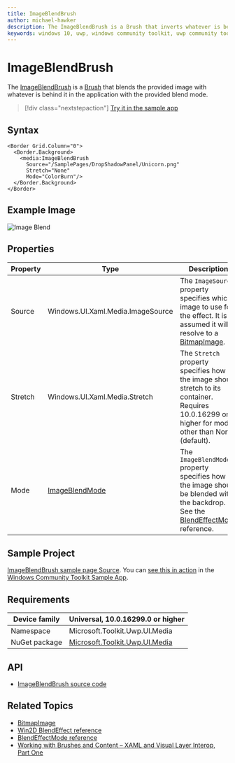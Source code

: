 ```yaml
---
title: ImageBlendBrush
author: michael-hawker
description: The ImageBlendBrush is a Brush that inverts whatever is behind it in the application.
keywords: windows 10, uwp, windows community toolkit, uwp community toolkit, uwp toolkit, brush, backdrop, image, blend
---
```


# ImageBlendBrush

The [ImageBlendBrush](/dotnet/api/microsoft.toolkit.uwp.ui.media.imageblendbrush) is a [Brush](/uwp/api/windows.ui.xaml.media.brush) that blends the provided image with whatever is behind it in the application with the provided blend mode.

> [!div class="nextstepaction"]
> [Try it in the sample app](uwpct://Brushes?sample=ImageBlendBrush)

## Syntax

```xaml
<Border Grid.Column="0">
  <Border.Background>
    <media:ImageBlendBrush
      Source="/SamplePages/DropShadowPanel/Unicorn.png"
      Stretch="None"
      Mode="ColorBurn"/>
  </Border.Background>
</Border>
```

## Example Image

![Image Blend](../resources/images/Brushes/ImageBlend.jpg "Image Blend")

## Properties

| Property | Type | Description |
| -- | -- | -- |
| Source | Windows.UI.Xaml.Media.ImageSource | The `ImageSource` property specifies which image to use for the effect.  It is assumed it will resolve to a [BitmapImage](/uwp/api/windows.ui.xaml.media.imaging.bitmapimage). |
| Stretch | Windows.UI.Xaml.Media.Stretch | The `Stretch` property specifies how the image should stretch to its container.  Requires 10.0.16299 or higher for modes other than None (default). |
| Mode | [ImageBlendMode](/dotnet/api/microsoft.toolkit.uwp.ui.media.imageblendmode) | The `ImageBlendMode` property specifies how the image should be blended with the backdrop.  See the [BlendEffectMode](https://microsoft.github.io/Win2D/WinUI2/html/T_Microsoft_Graphics_Canvas_Effects_BlendEffectMode.htm) reference. |

## Sample Project

[ImageBlendBrush sample page Source](https://github.com/windows-toolkit/WindowsCommunityToolkit/tree/rel/7.1.0/Microsoft.Toolkit.Uwp.SampleApp/SamplePages/ImageBlendBrush). You can [see this in action](uwpct://Brushes?sample=ImageBlendBrush) in the [Windows Community Toolkit Sample App](https://aka.ms/windowstoolkitapp).

## Requirements

| Device family | Universal, 10.0.16299.0 or higher |
| --- | --- |
| Namespace | Microsoft.Toolkit.Uwp.UI.Media |
| NuGet package | [Microsoft.Toolkit.Uwp.UI.Media](https://www.nuget.org/packages/Microsoft.Toolkit.Uwp.UI.Media/)

## API

* [ImageBlendBrush source code](https://github.com/windows-toolkit/WindowsCommunityToolkit/blob/rel/7.1.0/Microsoft.Toolkit.Uwp.UI.Media/Brushes/ImageBlendBrush.cs)

## Related Topics

* [BitmapImage](/uwp/api/windows.ui.xaml.media.imaging.bitmapimage)
* [Win2D BlendEffect reference](https://microsoft.github.io/Win2D/WinUI2/html/T_Microsoft_Graphics_Canvas_Effects_BlendEffect.htm)
* [BlendEffectMode reference](https://microsoft.github.io/Win2D/WinUI2/html/T_Microsoft_Graphics_Canvas_Effects_BlendEffectMode.htm)
* [Working with Brushes and Content – XAML and Visual Layer Interop, Part One](https://blogs.windows.com/buildingapps/2017/07/18/working-brushes-content-xaml-visual-layer-interop-part-one/#c57zf3bW4ylLlSvJ.97)
